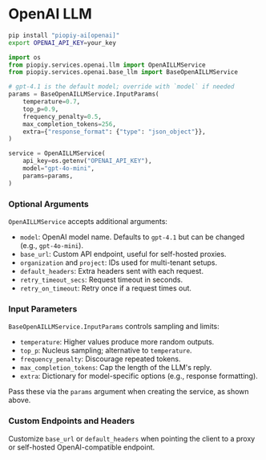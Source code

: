 # OpenAI LLM

```bash
pip install "piopiy-ai[openai]"
export OPENAI_API_KEY=your_key
```

```python
import os
from piopiy.services.openai.llm import OpenAILLMService
from piopiy.services.openai.base_llm import BaseOpenAILLMService

# gpt-4.1 is the default model; override with `model` if needed
params = BaseOpenAILLMService.InputParams(
    temperature=0.7,
    top_p=0.9,
    frequency_penalty=0.5,
    max_completion_tokens=256,
    extra={"response_format": {"type": "json_object"}},
)

service = OpenAILLMService(
    api_key=os.getenv("OPENAI_API_KEY"),
    model="gpt-4o-mini",
    params=params,
)
```

### Optional Arguments

`OpenAILLMService` accepts additional arguments:

- `model`: OpenAI model name. Defaults to `gpt-4.1` but can be changed (e.g., `gpt-4o-mini`).
- `base_url`: Custom API endpoint, useful for self-hosted proxies.
- `organization` and `project`: IDs used for multi-tenant setups.
- `default_headers`: Extra headers sent with each request.
- `retry_timeout_secs`: Request timeout in seconds.
- `retry_on_timeout`: Retry once if a request times out.

### Input Parameters

`BaseOpenAILLMService.InputParams` controls sampling and limits:

- `temperature`: Higher values produce more random outputs.
- `top_p`: Nucleus sampling; alternative to `temperature`.
- `frequency_penalty`: Discourage repeated tokens.
- `max_completion_tokens`: Cap the length of the LLM's reply.
- `extra`: Dictionary for model-specific options (e.g., response formatting).

Pass these via the `params` argument when creating the service, as shown above.

### Custom Endpoints and Headers

Customize `base_url` or `default_headers` when pointing the client to a proxy or self-hosted OpenAI-compatible endpoint.

